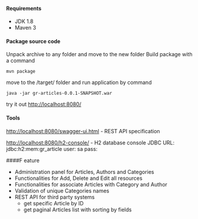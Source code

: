 
#### Requirements
* JDK 1.8
* Maven 3 

#### Package source code
Unpack archive to any folder and move to the new folder
Build package with a command
```
mvn package
```
move to the /target/ folder and run application by command
```
java -jar gr-articles-0.0.1-SNAPSHOT.war
```
try it out [http://localhost:8080/](http://localhost:8080/)


#### Tools
[http://localhost:8080/swagger-ui.html](http://localhost:8080/swagger-ui.html) - REST API specification

[http://localhost:8080/h2-console/](http://localhost:8080/h2-console/) - H2 database console
JDBC URL: jdbc:h2:mem:gr_article
user: sa
pass:

####F eature
* Administration panel for Articles, Authors and Categories
* Functionalities for Add, Delete and Edit all resources
* Functionalities for associate Articles with Category and Author
* Validation of unique Categories names 
* REST API for third party systems
    * get specific Article by ID
    * get paginal Articles list with sorting by fields

